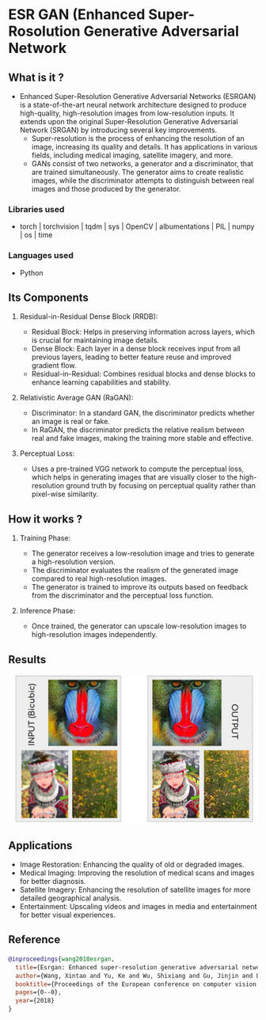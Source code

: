 # ESR GAN (Enhanced Super-Rosolution Generative Adversarial Network

## What is it ? 
* Enhanced Super-Resolution Generative Adversarial Networks (ESRGAN) is a state-of-the-art neural network architecture designed to produce high-quality, high-resolution images from low-resolution inputs.
It extends upon the original Super-Resolution Generative Adversarial Network (SRGAN) by introducing several key improvements. 
    - Super-resolution is the process of enhancing the resolution of an image, increasing its quality and details. It has applications in various fields, including medical imaging, satellite imagery, and more. 
    - GANs consist of two networks, a generator and a discriminator, that are trained simultaneously. The generator aims to create realistic images, while the discriminator attempts to distinguish between real images and those produced by the generator.
 
### Libraries used
 - torch | torchvision | tqdm | sys | OpenCV | albumentations | PIL | numpy | os | time

### Languages used
 - Python



## Its Components
  1. Residual-in-Residual Dense Block (RRDB):
       - Residual Block: Helps in preserving information across layers, which is crucial for maintaining image details. 
       - Dense Block: Each layer in a dense block receives input from all previous layers, leading to better feature reuse and improved gradient flow. 
       - Residual-in-Residual: Combines residual blocks and dense blocks to enhance learning capabilities and stability. 
     
  2. Relativistic Average GAN (RaGAN): 
       - Discriminator: In a standard GAN, the discriminator predicts whether an image is real or fake.
       - In RaGAN, the discriminator predicts the relative realism between real and fake images, making the training more stable and effective. 
     
  3. Perceptual Loss:
       - Uses a pre-trained VGG network to compute the perceptual loss, which helps in generating images that are visually closer to the high-resolution ground truth by focusing on perceptual quality rather than pixel-wise similarity.


## How it works ?
1. Training Phase:
     - The generator receives a low-resolution image and tries to generate a high-resolution version.
     - The discriminator evaluates the realism of the generated image compared to real high-resolution images.
     - The generator is trained to improve its outputs based on feedback from the discriminator and the perceptual loss function.
       
2. Inference Phase:
     - Once trained, the generator can upscale low-resolution images to high-resolution images independently.

  
## Results

![My image](result.png)


## Applications

* Image Restoration: Enhancing the quality of old or degraded images.
* Medical Imaging: Improving the resolution of medical scans and images for better diagnosis.
* Satellite Imagery: Enhancing the resolution of satellite images for more detailed geographical analysis.
* Entertainment: Upscaling videos and images in media and entertainment for better visual experiences.


## Reference

```bibtex
@inproceedings{wang2018esrgan,
  title={Esrgan: Enhanced super-resolution generative adversarial networks},
  author={Wang, Xintao and Yu, Ke and Wu, Shixiang and Gu, Jinjin and Liu, Yihao and Dong, Chao and Qiao, Yu and Change Loy, Chen},
  booktitle={Proceedings of the European conference on computer vision (ECCV) workshops},
  pages={0--0},
  year={2018}
}

  


